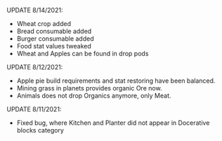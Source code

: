 UPDATE 8/14/2021:

- Wheat crop added
- Bread consumable added
- Burger consumable added
- Food stat values tweaked
- Wheat and Apples can be found in drop pods

UPDATE 8/12/2021:

- Apple pie build requirements and stat restoring have been balanced.
- Mining grass in planets provides organic Ore now.
- Animals does not drop Organics anymore, only Meat.

UPDATE 8/11/2021:

- Fixed bug, where Kitchen and Planter did not appear in Docerative blocks category